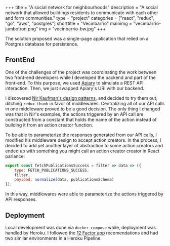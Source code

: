 +++
title = "A social network for neighbourhoods"
description = "A social network that allowed buildings residents to communicate with each other and form communities."
type = "project"
categories = ["react", "redux", "go", "aws", "postgres"]
shorttitle = "Vecinbarrio"
mainimg = "vecinbarrio-jumbotron.png"
img = "vecinbarrio-bw.jpg"
+++

The solution proposed was a single-page
application that relied on a Postgres
database for persistence.

## FrontEnd

One of the challenges of the project was
coordinating the work between two front-end
developers while I developed the backend and
part of the front-end. To this purpose, we
used [Apiary][apiary] to simulate a REST API
interaction. Then, we just swapped Apiary's
URI with our backend.

I discovered [Nir Kaufman's design patterns][nir],
and decided to try them out,
ditching `redux-thunk` in favor of middlewares.
Centralizing all of our API calls in one
middleware proved to be a good decision.
The only thing I changed was that in Nir's examples,
the actions triggered by an API call are
constructed from a constant that holds
the name of the action instead of building it from
an action creator function.

To be able to parameterize the responses
generated from our API calls, I
modified his middleware design to accept
action creators. In the process, I decided
to add yet another layer of abstraction to
some action creators and ended up with
something you might call an action creator
creator in React parlance:

```javascript
export const fetchPublicationsSuccess = filter => data => ({
	type: FETCH_PUBLICATIONS_SUCCESS,
	filter,
	payload: normalize(data, publicationsSchema)
});
```

In this way, middlewares were able to
parameterize the actions triggered by
API responses.

## Deployment

Local development was done via `docker-compose`
while, deployment was handled by Heroku. I
followed the [12 Factor app][12factor]
recomendations and had two similar environments
in a Heroku Pipeline.

[apiary]: https://www.apiary.io/
[nir]: https://www.youtube.com/watch?v=JUuic7mEs-s
[12factor]: https://12factor.net/
